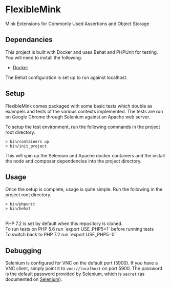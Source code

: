 # FlexibleMink
Mink Extensions for Commonly Used Assertions and Object Storage

## Dependancies
This project is built with Docker and uses Behat and PHPUnit for testing. You will need to install the following:
- [Docker](https://www.docker.com/)

The Behat configuration is set up to run against localhost. 

## Setup
FlexibleMink comes packaged with some basic tests which double as exampels and tests of the various contexts implemented. The tests are run on Google Chrome through Selenium against an Apache web server.

To setup the test environment, run the following commands in the project root directory.
```
> bin/containers up
> bin/init_project
```

This will spin up the Selenium and Apache docker containers and the install the node and composer dependencies into the project directory.

## Usage
Once the setup is complete, usage is quite simple. Run the following in the project root directory.
```
> bin/phpunit
> bin/behat
```

<br>
PHP 7.2 is set by default when this repository is cloned.<br>
To run tests on PHP 5.6 run `export USE_PHP5=1` before running tests<br>
To switch back to PHP 7.2 run `export USE_PHP5=0`

## Debugging
Selenium is configured for VNC on the default port (5900). If you have a VNC client, simply point it to ```vnc://localhost``` on port 5900. The password is the default password provided by Selenium, which is `secret` (as documented on [Selenium](https://github.com/SeleniumHQ/docker-selenium)).
